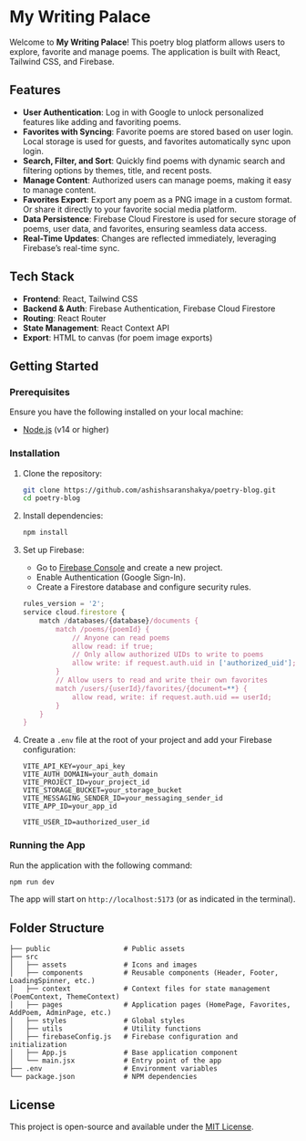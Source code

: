 # My Writing Palace

Welcome to **My Writing Palace**! This poetry blog platform allows users to explore, favorite and manage poems. The application is built with React, Tailwind CSS, and Firebase.

## Features

- **User Authentication**: Log in with Google to unlock personalized features like adding and favoriting poems.
- **Favorites with Syncing**: Favorite poems are stored based on user login. Local storage is used for guests, and favorites automatically sync upon login.
- **Search, Filter, and Sort**: Quickly find poems with dynamic search and filtering options by themes, title, and recent posts.
- **Manage Content**: Authorized users can manage poems, making it easy to manage content.
- **Favorites Export**: Export any poem as a PNG image in a custom format. Or share it directly to your favorite social media platform.
- **Data Persistence**: Firebase Cloud Firestore is used for secure storage of poems, user data, and favorites, ensuring seamless data access.
- **Real-Time Updates**: Changes are reflected immediately, leveraging Firebase’s real-time sync.

## Tech Stack

- **Frontend**: React, Tailwind CSS
- **Backend & Auth**: Firebase Authentication, Firebase Cloud Firestore
- **Routing**: React Router
- **State Management**: React Context API
- **Export**: HTML to canvas (for poem image exports)

## Getting Started

### Prerequisites

Ensure you have the following installed on your local machine:
- [Node.js](https://nodejs.org/) (v14 or higher)

### Installation

1. Clone the repository:
    ```bash
    git clone https://github.com/ashishsaranshakya/poetry-blog.git
    cd poetry-blog
    ```

2. Install dependencies:
    ```bash
    npm install
    ```

3. Set up Firebase:
   - Go to [Firebase Console](https://console.firebase.google.com/) and create a new project.
   - Enable Authentication (Google Sign-In).
   - Create a Firestore database and configure security rules.
	```js
	rules_version = '2';
	service cloud.firestore {
		match /databases/{database}/documents {
			match /poems/{poemId} {
				// Anyone can read poems
				allow read: if true; 
				// Only allow authorized UIDs to write to poems
				allow write: if request.auth.uid in ['authorized_uid'];
			}
			// Allow users to read and write their own favorites
			match /users/{userId}/favorites/{document=**} {
				allow read, write: if request.auth.uid == userId;
			}
		}
	}
	```

4. Create a `.env` file at the root of your project and add your Firebase configuration:
    ```plaintext
    VITE_API_KEY=your_api_key
    VITE_AUTH_DOMAIN=your_auth_domain
    VITE_PROJECT_ID=your_project_id
    VITE_STORAGE_BUCKET=your_storage_bucket
    VITE_MESSAGING_SENDER_ID=your_messaging_sender_id
    VITE_APP_ID=your_app_id

    VITE_USER_ID=authorized_user_id
    ```

### Running the App

Run the application with the following command:
```bash
npm run dev
```

The app will start on `http://localhost:5173` (or as indicated in the terminal).

## Folder Structure

```plaintext
├── public                  # Public assets
├── src
│   ├── assets              # Icons and images
│   ├── components          # Reusable components (Header, Footer, LoadingSpinner, etc.)
│   ├── context             # Context files for state management (PoemContext, ThemeContext)
│   ├── pages               # Application pages (HomePage, Favorites, AddPoem, AdminPage, etc.)
│   ├── styles              # Global styles
│   ├── utils               # Utility functions
│   ├── firebaseConfig.js   # Firebase configuration and initialization
│   ├── App.js              # Base application component
│   └── main.jsx            # Entry point of the app
├── .env		            # Environment variables
└── package.json            # NPM dependencies
```

## License

This project is open-source and available under the [MIT License](LICENSE).
